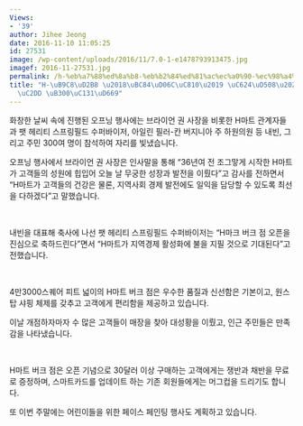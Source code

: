 ```yaml
---
Views:
- '39'
author: Jihee Jeong
date: 2016-11-10 11:05:25
id: 27531
image: /wp-content/uploads/2016/11/7.0-1-e1478793913475.jpg
imagef: 2016-11-27531.jpg
permalink: /h-%eb%a7%88%ed%8a%b8-%eb%b2%84%ed%81%ac%ec%a0%90-%ec%98%a4%ed%94%88%ea%b0%9c%ec%a0%90%ec%8b%9d-%eb%8c%80%ec%84%b1%ed%99%a9/
title: "H-\uB9C8\uD2B8 \u2018\uBC84\uD06C\uC810\u2019 \uC624\uD508\u2026\uAC1C\uC810\
  \uC2DD \uB300\uC131\uD669"
---
```


화창한 날씨 속에 진행된 오프닝 행사에는 브라이언 권 사장을 비롯한 H마트 관계자들과 팻 헤리티 스프링필드 수퍼바이저, 아일린 필러-칸 버지니아 주 하원의원 등 내빈, 그리고 주민 300여 명이 참석하여 자리를 빛냈습니다.

오프닝 행사에서 브라이언 권 사장은 인사말을 통해 “36년여 전 조그맣게 시작한 H마트가 고객들의 성원에 힙입어 오늘 날 무궁한 성장과 발전을 이뤘다”고 감사를 전하면서 “H마트가 고객들의 건강은 물론, 지역사회 경제 발전에도 일익을 담당할 수 있도록 최선을 다하겠다”고 말했습니다.

&nbsp;

내빈을 대표해 축사에 나선 팻 헤리티 스프링필드 수퍼바이저는 “H마크 버크 점 오픈을 진심으로 축하드린다”면서 “H마트가 지역경제 활성화에 불을 지필 것으로 기대된다”고 전했습니다.

&nbsp;

4만3000스퀘어 피트 넓이의 H마트 버크 점은 우수한 품질과 신선함은 기본이고, 원스탑 샤핑 체제를 갖추고 고객에게 편리함을 제공하고 있습니다.

이날 개점하자마자 수 많은 고객들이 매장을 찾아 대성황을 이뤘고, 인근 주민들은 만족감을 나타냈습니다.

&nbsp;

H마트 버크 점은 오픈 기념으로 30달러 이상 구매하는 고객에게는 쟁반과 채반을 무료로 증정하며, 스마트카드를 업데이트 하는 기존 회원들에게는 머그컵을 드리기도 합니다.

또 이번 주말에는 어린이들을 위한 페이스 페인팅 행사도 계획하고 있습니다.